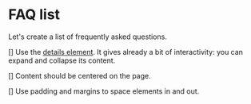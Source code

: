# FAQ list

Let's create a list of frequently asked questions.

[] Use the [details element](https://developer.mozilla.org/en-US/docs/Web/HTML/Element/details).
It gives already a bit of interactivity: you can expand and collapse its content.

[] Content should be centered on the page.

[] Use padding and margins to space elements in and out.
